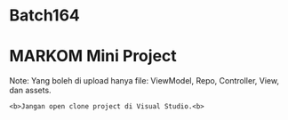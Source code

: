 # Batch164
# MARKOM Mini Project

Note:
Yang boleh di upload hanya file:
    ViewModel, 
    Repo, 
    Controller, 
    View, 
    dan assets.
    
    <b>Jangan open clone project di Visual Studio.<b>

